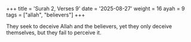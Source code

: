 +++
title = 'Surah 2, Verses 9'
date = '2025-08-27'
weight = 16
ayah = 9
tags = ["allah", "believers"]
+++

They seek to deceive Allah and the believers, yet they only deceive themselves, but they fail to perceive it.